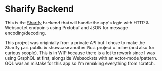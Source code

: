 # Sharify Backend

This is the [Sharify](https://github.com/Snoupix/Sharify) backend that will handle the app's logic with HTTP & Websocket endpoints using Protobuf and JSON for message encoding/decoding.

This project was originially from a private API but I chose to make the Sharify part public to showcase another Rust project of mine (and also for curious people). This is in WIP because there is a lot to rework since I was using GraphQL at first, alongside Websockets with an Actor-model/pattern. GQL was an mistake for this app so I'm remaking everything from scratch.
